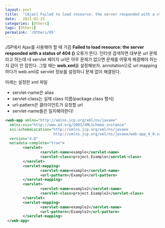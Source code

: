 ```yaml
---
layout: post
title:  "[Ajax] Failed to load resource: the server responded with a status of 404 () 오류"
date:   2021-02-25
categories: [Others]
tags: [Others]
permalink: '/Others/05'
---
```


JSP에서 Ajax를 사용해야 할 때 가끔 **Failed to load resource: the server responded with a status of 404 ()** 오류가 뜬다. 인터넷 검색하면 대부분 url 문제라고 하는데 내 servlet 페이지 url은 아무 문제가 없으면 문제를 어떻게 해결해야 하는지 감이 안 잡힌다. 그럴 때는 **web.xml**을 설정해보자. annotation으로 url mapping하다가 web.xml로 servlet 정보를 설정하니 문제 없이 해결된다.

아래는 설정한 xml 파일
* servlet-name은 alias
* servlet-class는 실제 class 이름(package.class 형식)
* url-pattern은 클라이언트가 요청할 url
* servlet-name들은 일치해야한다!

```xml
<web-app xmlns="http://xmlns.jcp.org/xml/ns/javaee"
  xmlns:xsi="http://www.w3.org/2001/XMLSchema-instance"
  xsi:schemaLocation="http://xmlns.jcp.org/xml/ns/javaee
                      http://xmlns.jcp.org/xml/ns/javaee/web-app_4_0.xsd"
  version="4.0"
  metadata-complete="true">
        <servlet>
                <servlet-name>example</servlet-name>
                <servlet-class>project.Example</servlet-class>
        </servlet>
        <servlet-mapping>
                <servlet-name>example</servlet-name>
                <url-pattern>/Example</url-pattern>
        </servlet-mapping>
        <servlet>
                <servlet-name>example2</servlet-name>
                <servlet-class>project.Example2</servlet-class>
        </servlet>
        <servlet-mapping>
                <servlet-name>example2</servlet-name>
                <url-pattern>/Example2</url-pattern>
        </servlet-mapping>
 </web-app>
 ```
